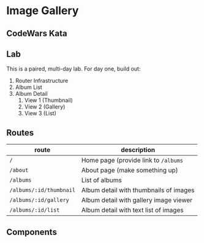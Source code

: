 Image Gallery
===

## CodeWars Kata

## Lab

This is a paired, multi-day lab. For day one, build out:

1. Router Infrastructure
1. Album List
1. Album Detail
    1. View 1 (Thumbnail)
    1. View 2 (Gallery)
    1. View 3 (List)
    
## Routes

route | description
---|---
`/` | Home page (provide link to `/albums`
`/about` | About page (make something up)
`/albums` | List of albums
`/albums/:id/thumbnail` | Album detail with thumbnails of images
`/albums/:id/gallery` | Album detail with gallery image viewer
`/albums/:id/list` | Album detail with text list of images

## Components
